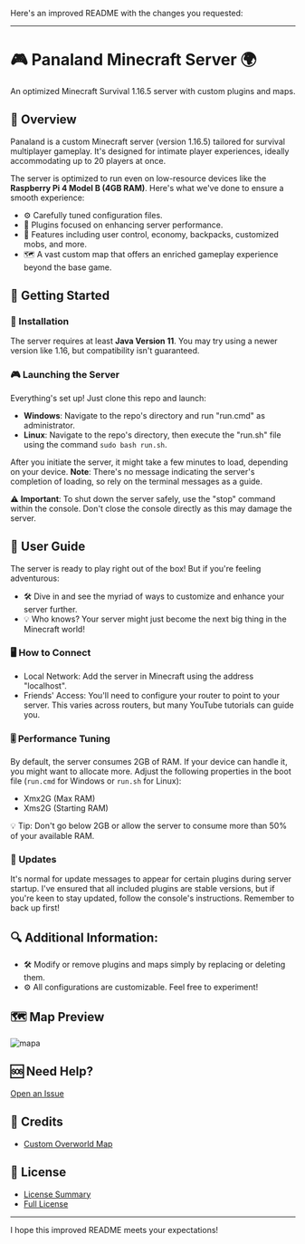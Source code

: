 Here's an improved README with the changes you requested:

---

# 🎮 Panaland Minecraft Server 🌍
An optimized Minecraft Survival 1.16.5 server with custom plugins and maps.

## 📜 Overview
Panaland is a custom Minecraft server (version 1.16.5) tailored for survival multiplayer gameplay. It's designed for intimate player experiences, ideally accommodating up to 20 players at once.

The server is optimized to run even on low-resource devices like the **Raspberry Pi 4 Model B (4GB RAM)**. Here's what we've done to ensure a smooth experience:
- ⚙ Carefully tuned configuration files.
- 🚀 Plugins focused on enhancing server performance.
- 🎒 Features including user control, economy, backpacks, customized mobs, and more.
- 🗺 A vast custom map that offers an enriched gameplay experience beyond the base game.

## 🚀 Getting Started

### 🔧 Installation
The server requires at least **Java Version 11**. You may try using a newer version like 1.16, but compatibility isn't guaranteed.

### 🎮 Launching the Server
Everything's set up! Just clone this repo and launch:
- **Windows**: Navigate to the repo's directory and run "run.cmd" as administrator.
- **Linux**: Navigate to the repo's directory, then execute the "run.sh" file using the command `sudo bash run.sh`.

After you initiate the server, it might take a few minutes to load, depending on your device. **Note**: There's no message indicating the server's completion of loading, so rely on the terminal messages as a guide.

⚠ **Important**: To shut down the server safely, use the "stop" command within the console. Don't close the console directly as this may damage the server.

## 📘 User Guide

The server is ready to play right out of the box! But if you're feeling adventurous:
- 🛠 Dive in and see the myriad of ways to customize and enhance your server further.
- 💡 Who knows? Your server might just become the next big thing in the Minecraft world!

### 🖥️ How to Connect
- Local Network: Add the server in Minecraft using the address "localhost".
- Friends' Access: You'll need to configure your router to point to your server. This varies across routers, but many YouTube tutorials can guide you.

### 🎚 Performance Tuning
By default, the server consumes 2GB of RAM. If your device can handle it, you might want to allocate more. Adjust the following properties in the boot file (`run.cmd` for Windows or `run.sh` for Linux):
- Xmx2G (Max RAM)
- Xms2G (Starting RAM)

💡 Tip: Don't go below 2GB or allow the server to consume more than 50% of your available RAM.

### 🔄 Updates
It's normal for update messages to appear for certain plugins during server startup. I've ensured that all included plugins are stable versions, but if you're keen to stay updated, follow the console's instructions. Remember to back up first!

## 🔍 Additional Information:
- 🛠 Modify or remove plugins and maps simply by replacing or deleting them.
- ⚙ All configurations are customizable. Feel free to experiment!

## 🗺 Map Preview
![mapa](https://user-images.githubusercontent.com/56084434/135663307-3aaa903e-c9fe-4cce-91aa-783947b5a691.png)

## 🆘 Need Help?
[Open an Issue](https://github.com/Ivanobix/Panaland/issues)

## 👏 Credits
- [Custom Overworld Map](https://www.planetminecraft.com/project/drehmal-v2-prim-rdial-12k-x-12k-survival-adventure-map/)

## 📜 License
- [License Summary](https://creativecommons.org/licenses/by-nc/4.0/deed.es)
- [Full License](https://creativecommons.org/licenses/by-nc/4.0/legalcode.es)

---

I hope this improved README meets your expectations!
